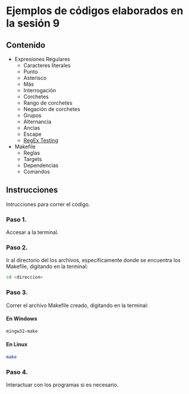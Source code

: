 # Ejemplos de códigos elaborados en la sesión 9

## Contenido

- Expresiones Regulares
    - Caracteres literales
    - Punto
    - Asterisco
    - Más
    - Interrogación
    - Corchetes
    - Rango de corchetes
    - Negación de corchetes
    - Grupos
    - Alternancia
    - Anclas
    - Escape
    - [RegEx Testing](https://www.regextester.com/)
- Makefile
    - Reglas
    - Targets
    - Dependencias
    - Comandos

## **Instrucciones**

Intrucciones para correr el código.

### Paso 1.

Accesar a la terminal.

### Paso 2.

Ir al directorio del los archivos, específicamente donde se encuentra los Makefile, digitando en la terminal:

```bash
cd <direccion>
```

### Paso 3.

Correr el archivo Makefile creado, digitando en la terminal:

#### En Windows

```bash
mingw32-make
```

#### En Linux

```bash
make
```

### Paso 4.

Interactuar con los programas si es necesario.
